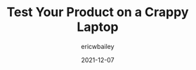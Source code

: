 ---
author: ericwbailey
date: 2021-12-07
permalink: false
publisher: css
tags:
  - testing
  - performance
  - usability
target_url: https://css-tricks.com/test-your-product-on-a-crappy-laptop/
title: Test Your Product on a Crappy Laptop
---